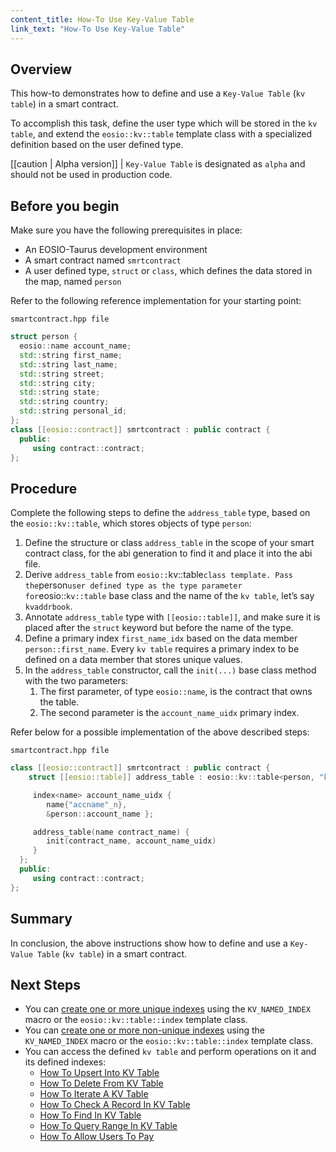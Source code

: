 ```yaml
---
content_title: How-To Use Key-Value Table
link_text: "How-To Use Key-Value Table"
---
```


## Overview

This how-to demonstrates how to define and use a `Key-Value Table` (`kv table`) in a smart contract.

To accomplish this task, define the user type which will be stored in the `kv table`, and extend the `eosio::kv::table` template class with a specialized definition based on the user defined type.

[[caution | Alpha version]]
| `Key-Value Table` is designated as `alpha` and should not be used in production code.

## Before you begin

Make sure you have the following prerequisites in place:

* An EOSIO-Taurus development environment
* A smart contract named `smrtcontract`
* A user defined type, `struct` or `class`, which defines the data stored in the map, named `person`

Refer to the following reference implementation for your starting point:

`smartcontract.hpp file`

```cpp
struct person {
  eosio::name account_name;
  std::string first_name;
  std::string last_name;
  std::string street;
  std::string city;
  std::string state;
  std::string country;
  std::string personal_id;
};
class [[eosio::contract]] smrtcontract : public contract {
  public:
     using contract::contract;
};
```

## Procedure

Complete the following steps to define the `address_table` type, based on the `eosio::kv::table`, which stores objects of type `person`:

1. Define the structure or class `address_table` in the scope of your smart contract class, for the abi generation to find it and place it into the abi file.
2. Derive `address_table` from `eosio::`kv::table` class template. Pass the `person` user defined type as the type parameter for `eosio::`kv::table` base class and the name of the `kv table`, let’s say `kvaddrbook`.
3. Annotate `address_table` type with `[[eosio::table]]`, and make sure it is placed after the `struct` keyword but before the name of the type.
4. Define a primary index `first_name_idx` based on the data member `person::first_name`. Every `kv table` requires a primary index to be defined on a data member that stores unique values.
5. In the `address_table` constructor, call the `init(...)` base class method with the two parameters:
    1. The first parameter, of type `eosio::name`, is the contract that owns the table.
    2. The second parameter is the `account_name_uidx` primary index.

Refer below for a possible implementation of the above described steps:

`smartcontract.hpp file`

```cpp
class [[eosio::contract]] smrtcontract : public contract {
    struct [[eosio::table]] address_table : eosio::kv::table<person, "kvaddrbook"_n> {

     index<name> account_name_uidx {
        name{"accname"_n},
        &person::account_name };

     address_table(name contract_name) {
        init(contract_name, account_name_uidx)
     }
  };
  public:
     using contract::contract;
};
```

## Summary

In conclusion, the above instructions show how to define and use a `Key-Value Table` (`kv table`) in a smart contract.

## Next Steps

* You can [create one or more unique indexes](20_how-to-create-indexes-kv-table.md) using the `KV_NAMED_INDEX` macro or the `eosio::kv::table::index` template class.
* You can [create one or more non-unique indexes](20_how-to-create-indexes-kv-table.md) using the `KV_NAMED_INDEX` macro or the `eosio::kv::table::index` template class.
* You can access the defined `kv table` and perform operations on it and its defined indexes:
  * [How To Upsert Into KV Table](./30_how-to-upsert-into-kv-table.md)
  * [How To Delete From KV Table](./40_how-to-delete-from-kv-table.md)
  * [How To Iterate A KV Table](./50_how-to-iterate-kv-table.md)
  * [How To Check A Record In KV Table](./60_how-to-check-a-record-kv-table.md)
  * [How To Find In KV Table](./70_how-to-find-in-kv-table.md)
  * [How To Query Range In KV Table](./80_how-to-query-range-in-kv-table.md)
  * [How To Allow Users To Pay](./90_how-to-allow-users-to-pay-kv-table.md)
